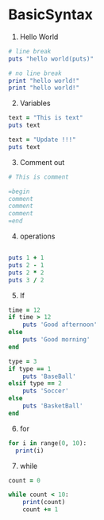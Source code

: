 # BasicSyntax

1. Hello World

```Ruby
# line break
puts "hello world(puts)"

# no line break
print "hello world!"
print "hello world!"
```

2. Variables

```Ruby
text = "This is text"
puts text

text = "Update !!!"
puts text
```

3. Comment out

```Ruby
# This is comment

=begin
comment
comment
comment
=end
```

4. operations

```Ruby

puts 1 + 1
puts 2 - 1
puts 2 * 2
puts 3 / 2

```

5. If

```Ruby
time = 12
if time > 12
    puts 'Good afternoon'
else
    puts 'Good morning'
end

type = 3
if type == 1
    puts 'BaseBall'
elsif type == 2
    puts 'Soccer'
else
    puts 'BasketBall'
end
```

6. for

```Ruby
for i in range(0, 10):
  print(i)
```

7. while

```Ruby
count = 0

while count < 10:
    print(count)
    count += 1

```
